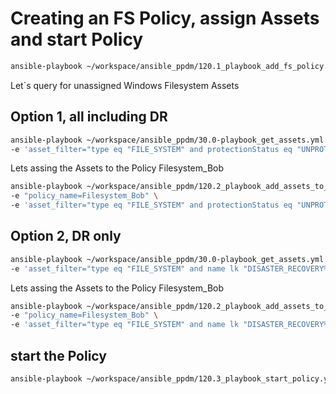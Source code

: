 # Creating an FS Policy, assign Assets and start Policy



```bash
ansible-playbook ~/workspace/ansible_ppdm/120.1_playbook_add_fs_policy.yaml -e "policy_name=Filesystem_Bob"
```

Let`s query for unassigned Windows Filesystem Assets

## Option 1, all including DR
```bash
ansible-playbook ~/workspace/ansible_ppdm/30.0-playbook_get_assets.yml \
-e 'asset_filter="type eq "FILE_SYSTEM" and protectionStatus eq "UNPROTECTED" and operatingSystem.name eq "Windows""'
```

Lets assing the Assets to the Policy Filesystem_Bob
```bash
ansible-playbook ~/workspace/ansible_ppdm/120.2_playbook_add_assets_to_policy.yaml \
-e "policy_name=Filesystem_Bob" \
-e 'asset_filter="type eq "FILE_SYSTEM" and protectionStatus eq "UNPROTECTED" and operatingSystem.name eq "Windows""'
```

## Option 2, DR only
```bash
ansible-playbook ~/workspace/ansible_ppdm/30.0-playbook_get_assets.yml \
-e 'asset_filter="type eq "FILE_SYSTEM" and name lk "DISASTER_RECOVERY%" and protectionStatus eq "UNPROTECTED" and operatingSystem.name eq "Windows""'
```

Lets assing the Assets to the Policy Filesystem_Bob
```bash
ansible-playbook ~/workspace/ansible_ppdm/120.2_playbook_add_assets_to_policy.yaml \
-e "policy_name=Filesystem_Bob" \
-e 'asset_filter="type eq "FILE_SYSTEM" and name lk "DISASTER_RECOVERY%" and protectionStatus eq "UNPROTECTED" and operatingSystem.name eq "Windows""'
```


## start the Policy
```bash
ansible-playbook ~/workspace/ansible_ppdm/120.3_playbook_start_policy.yaml -e policy_type=FILE_SYSTEM -e policy_name=Filesystem_Bob
```
